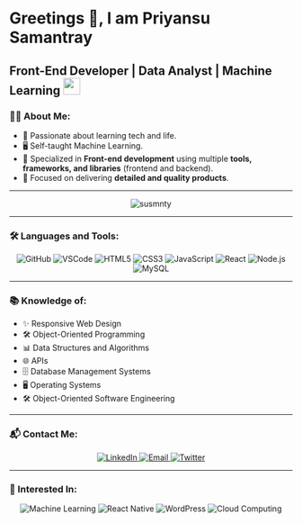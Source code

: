 # Greetings 🙏, I am Priyansu Samantray

<div align="left">
   <h2><strong>Front-End Developer | Data Analyst | Machine Learning</strong>
  <img src="https://media.giphy.com/media/WUlplcMpOCEmTGBtBW/giphy.gif" width="30"></h2>
</div>

### 👨‍💻 About Me:
- 🌱 Passionate about learning tech and life.
- 🖥️ Self-taught Machine Learning.
- 🌟 Specialized in **Front-end development** using multiple **tools, frameworks, and libraries** (frontend and backend).
- 🎯 Focused on delivering **detailed and quality products**.

---
<p align="center"> <img src="https://komarev.com/ghpvc/?username=susmnty&label=Profile%20views&color=0e75b6&style=flat" alt="susmnty" /> </p>

---
### 🛠️ Languages and Tools:
<p align="center">
  <img src="https://img.shields.io/badge/GitHub-%23181717.svg?style=for-the-badge&logo=github&logoColor=white" alt="GitHub">
  <img src="https://img.shields.io/badge/VS%20Code-%23007ACC.svg?style=for-the-badge&logo=visual-studio-code&logoColor=white" alt="VSCode">
  <img src="https://img.shields.io/badge/HTML5-%23E34F26.svg?style=for-the-badge&logo=html5&logoColor=white" alt="HTML5">
  <img src="https://img.shields.io/badge/CSS3-%231572B6.svg?style=for-the-badge&logo=css3&logoColor=white" alt="CSS3">
  <img src="https://img.shields.io/badge/JavaScript-%23F7DF1E.svg?style=for-the-badge&logo=javascript&logoColor=black" alt="JavaScript">
  <img src="https://img.shields.io/badge/React-%2361DAFB.svg?style=for-the-badge&logo=react&logoColor=black" alt="React">
  <img src="https://img.shields.io/badge/Node.js-%23339933.svg?style=for-the-badge&logo=node.js&logoColor=white" alt="Node.js">
  <img src="https://img.shields.io/badge/MySQL-%234479A1.svg?style=for-the-badge&logo=mysql&logoColor=white" alt="MySQL">
</p>

---

### 📚 Knowledge of:
- ✨ Responsive Web Design
- 🛠️ Object-Oriented Programming
- 📊 Data Structures and Algorithms
- 🌐 APIs
- 🗄️ Database Management Systems
- 🖥️ Operating Systems
- 🛠️ Object-Oriented Software Engineering

---
### 📬 Contact Me:
<p align="center">
  <a href="www.linkedin.com/in/priyansu12">
    <img src="https://img.shields.io/badge/LinkedIn-priyansu12-blue?style=for-the-badge&logo=linkedin" alt="LinkedIn">
  </a>
  <a href="spkusmnty@gmail.com">
    <img src="https://img.shields.io/badge/Email-spkusmnty@gmail.com-blue?style=for-the-badge&logo=gmail" alt="Email">
  </a>
  <a href="https://twitter.com/sonusmnty">
    <img src="https://img.shields.io/badge/Twitter-sonusmnty-blue?style=for-the-badge&logo=twitter" alt="Twitter">
  </a>
</p>

---

### 🌟 Interested In:
<p align="center">
  <img src="https://img.shields.io/badge/Machine%20Learning-%23FF6F00.svg?style=for-the-badge&logo=python&logoColor=white" alt="Machine Learning">
  <img src="https://img.shields.io/badge/React%20Native-%2361DAFB.svg?style=for-the-badge&logo=react&logoColor=black" alt="React Native">
  <img src="https://img.shields.io/badge/WordPress-%2321759B.svg?style=for-the-badge&logo=wordpress&logoColor=white" alt="WordPress">
  <img src="https://img.shields.io/badge/Cloud%20Computing-%230078D4.svg?style=for-the-badge&logo=azure-devops&logoColor=white" alt="Cloud Computing">
</p>
